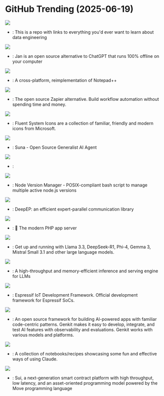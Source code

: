 # GitHub Trending (2025-06-19)

![](https://img.shields.io/badge/Jupyter%20Notebook-New%20535-green?style=flat-square&logo=appveyor)
- [](https://github.comundefined): This is a repo with links to everything you'd ever want to learn about data engineering

![](https://img.shields.io/badge/TypeScript-New%20450-green?style=flat-square&logo=appveyor)
- [](https://github.comundefined): Jan is an open source alternative to ChatGPT that runs 100% offline on your computer

![](https://img.shields.io/badge/C%2B%2B-New%2037-green?style=flat-square&logo=appveyor)
- [](https://github.comundefined): A cross-platform, reimplementation of Notepad++

![](https://img.shields.io/badge/JavaScript-New%201-green?style=flat-square&logo=appveyor)
- [](https://github.comundefined): The open source Zapier alternative. Build workflow automation without spending time and money.

![](https://img.shields.io/badge/HTML-New%20235-green?style=flat-square&logo=appveyor)
- [](https://github.comundefined): Fluent System Icons are a collection of familiar, friendly and modern icons from Microsoft.

![](https://img.shields.io/badge/TypeScript-New%20102-green?style=flat-square&logo=appveyor)
- [](https://github.comundefined): Suna - Open Source Generalist AI Agent

![](https://img.shields.io/badge/TypeScript-New%2029-green?style=flat-square&logo=appveyor)
- [](https://github.comundefined): 

![](https://img.shields.io/badge/Shell-New%20113-green?style=flat-square&logo=appveyor)
- [](https://github.comundefined): Node Version Manager - POSIX-compliant bash script to manage multiple active node.js versions

![](https://img.shields.io/badge/Cuda-New%20106-green?style=flat-square&logo=appveyor)
- [](https://github.comundefined): DeepEP: an efficient expert-parallel communication library

![](https://img.shields.io/badge/Go-New%20177-green?style=flat-square&logo=appveyor)
- [](https://github.comundefined): 🧟 The modern PHP app server

![](https://img.shields.io/badge/Go-New%20128-green?style=flat-square&logo=appveyor)
- [](https://github.comundefined): Get up and running with Llama 3.3, DeepSeek-R1, Phi-4, Gemma 3, Mistral Small 3.1 and other large language models.

![](https://img.shields.io/badge/Python-New%2092-green?style=flat-square&logo=appveyor)
- [](https://github.comundefined): A high-throughput and memory-efficient inference and serving engine for LLMs

![](https://img.shields.io/badge/C-New%2014-green?style=flat-square&logo=appveyor)
- [](https://github.comundefined): Espressif IoT Development Framework. Official development framework for Espressif SoCs.

![](https://img.shields.io/badge/TypeScript-New%2023-green?style=flat-square&logo=appveyor)
- [](https://github.comundefined): An open source framework for building AI-powered apps with familiar code-centric patterns. Genkit makes it easy to develop, integrate, and test AI features with observability and evaluations. Genkit works with various models and platforms.

![](https://img.shields.io/badge/Jupyter%20Notebook-New%201-green?style=flat-square&logo=appveyor)
- [](https://github.comundefined): A collection of notebooks/recipes showcasing some fun and effective ways of using Claude.

![](https://img.shields.io/badge/Rust-New%205-green?style=flat-square&logo=appveyor)
- [](https://github.comundefined): Sui, a next-generation smart contract platform with high throughput, low latency, and an asset-oriented programming model powered by the Move programming language

